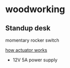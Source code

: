 # woodworking

## Standup desk

momentary rocker switch

[how actuator works](https://www.youtube.com/watch?v=hpZl77cYBxo)

- 12V 5A power supply